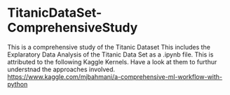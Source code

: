 # TitanicDataSet-ComprehensiveStudy
This is a comprehensive study of the Titanic Dataset
This includes the Explaratory Data Analysis of the Titanic Data Set as a .ipynb file.
This is attributed to the following Kaggle Kernels. Have a look at them to furthur understnad the approaches involved.
https://www.kaggle.com/mjbahmani/a-comprehensive-ml-workflow-with-python
